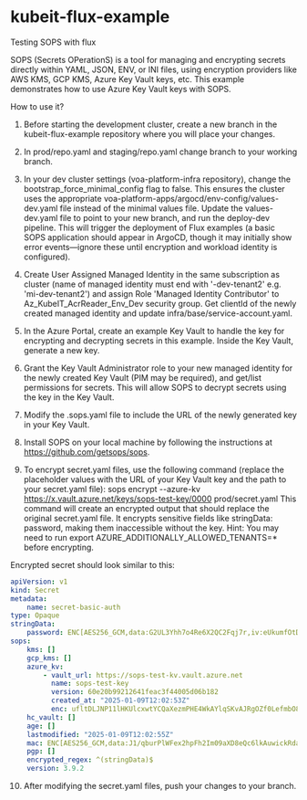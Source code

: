 # kubeit-flux-example

Testing SOPS with flux

SOPS (Secrets OPerationS) is a tool for managing and encrypting secrets directly within YAML, JSON, ENV, or INI files, using encryption providers like AWS KMS, GCP KMS, Azure Key Vault keys, etc.
This example demonstrates how to use Azure Key Vault keys with SOPS.

How to use it?
1. Before starting the development cluster, create a new branch in the kubeit-flux-example repository where you will place your changes.

2. In prod/repo.yaml and staging/repo.yaml change branch to your working branch.

3. In your dev cluster settings (voa-platform-infra repository), change the bootstrap_force_minimal_config flag to false. This ensures the cluster uses the appropriate voa-platform-apps/argocd/env-config/values-dev.yaml file instead of the minimal values file. Update the values-dev.yaml file to point to your new branch, and run the deploy-dev pipeline. This will trigger the deployment of Flux examples (a basic SOPS application should appear in ArgoCD, though it may initially show error events—ignore these until encryption and workload identity is configured).

4. Create User Assigned Managed Identity in the same subscription as cluster (name of managed identity must end with '-dev-tenant2' e.g. 'mi-dev-tenant2') and assign Role 'Managed Identity Contributor' to Az_KubeIT_AcrReader_Env_Dev security group.
   Get clientId of the newly created managed identity and update infra/base/service-account.yaml.

5. In the Azure Portal, create an example Key Vault to handle the key for encrypting and decrypting secrets in this example. Inside the Key Vault, generate a new key.

6. Grant the Key Vault Administrator role to your new managed identity for the newly created Key Vault (PIM may be required), and get/list permissions for secrets. This will allow SOPS to decrypt secrets using the key in the Key Vault.

7. Modify the .sops.yaml file to include the URL of the newly generated key in your Key Vault.

8. Install SOPS on your local machine by following the instructions at https://github.com/getsops/sops.

9. To encrypt secret.yaml files, use the following command (replace the placeholder values with the URL of your Key Vault key and the path to your secret.yaml file):
sops encrypt --azure-kv https://x.vault.azure.net/keys/sops-test-key/0000 prod/secret.yaml
This command will create an encrypted output that should replace the original secret.yaml file. It encrypts sensitive fields like stringData: password, making them inaccessible without the key.
Hint: You may need to run export AZURE_ADDITIONALLY_ALLOWED_TENANTS=* before encrypting.

Encrypted secret should look similar to this:
```yaml
apiVersion: v1
kind: Secret
metadata:
    name: secret-basic-auth
type: Opaque
stringData:
    password: ENC[AES256_GCM,data:G2UL3Yhh7o4Re6X2QC2Fqj7r,iv:eUkumfOtDJLCmarlNn0G56Ip/1lKKnU+Dzd3xFOeGEc=,tag:Es1JVQxPmi2mZ6Alo82Q1g==,type:str]
sops:
    kms: []
    gcp_kms: []
    azure_kv:
        - vault_url: https://sops-test-kv.vault.azure.net
          name: sops-test-key
          version: 60e20b99212641feac3f44005d06b182
          created_at: "2025-01-09T12:02:53Z"
          enc: ufltDLJNP11lHKUlcxwtYCQaXezmPHE4WkAYlqSKvAJRgOZf0LefmbO8GjC4OrSfvramCZSgPZ0c0DFDYM6rOnNKH9Y4owrgTQX4tGy8fuBl1XTjeSXTWWJuSN4uDeyIe2K5-C8ICsG3GnWY6ohgJsS3RLEMtTq0ohx1NjsCSNzEiG6Q26sFHyxgG2TFD3BrF-Hw4cBo64D3DrxnAIrVyh2_mwsjKrFaOdwmIeCIeVwskR3HQoom3v4va_yNijQDhr0UqDUa7GUsNirSm2dmMdknyD6pzoLSeLqDLoIaF3_OGdabCbVaX6wFhSCkCaVLogYdjyVgyY7Z_-2KGnmVzQ
    hc_vault: []
    age: []
    lastmodified: "2025-01-09T12:02:55Z"
    mac: ENC[AES256_GCM,data:J1/qburPlWFex2hpFh2Im09aXD8eQc6lkAuwickRdaC7CCRAeiNUHWhHNFzjs0KTtHLz9PE3Mz8rluZpHh40k4oSDn7QqJgRhhQnrLaU7frRFfT6SqLCwqR6n6y4t28bVoyC9CshwaKTxFpl+15SLDQ3HyoyfvS8xKc/m5d3F/w=,iv:dOfyQkToIluoCYPTdlUZF0GX/+1K+LaC/V6/qpaMIzw=,tag:Y+i7iGkbWYvfglhgKbAXeg==,type:str]
    pgp: []
    encrypted_regex: ^(stringData)$
    version: 3.9.2
```

10. After modifying the secret.yaml files, push your changes to your branch.